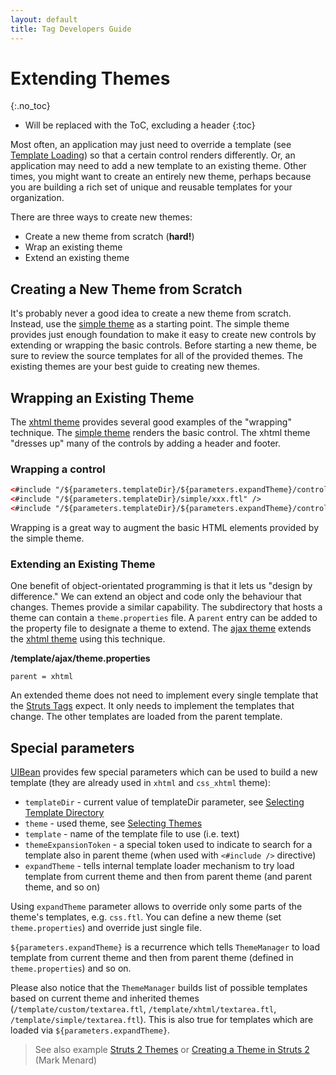 ```yaml
---
layout: default
title: Tag Developers Guide
---
```


# Extending Themes
{:.no_toc}

* Will be replaced with the ToC, excluding a header
{:toc}

Most often, an application may just need to override a template (see [Template Loading](template-loading.html)) so that 
a certain control renders differently. Or, an application may need to add a new template to an existing theme. Other 
times, you might want to create an entirely new theme, perhaps because you are building a rich set of unique and reusable 
templates for your organization.

There are three ways to create new themes:

- Create a new theme from scratch (**hard!**)
- Wrap an existing theme
- Extend an existing theme

## Creating a New Theme from Scratch

It's probably never a good idea to create a new theme from scratch. Instead, use the [simple theme](simple-theme.html) 
as a starting point. The simple theme provides just enough foundation to make it easy to create new controls by extending 
or wrapping the basic controls. Before starting a new theme, be sure to review the source templates for all of the provided 
themes. The existing themes are your best guide to creating new themes.

## Wrapping an Existing Theme

The [xhtml theme](xhtml-theme.html) provides several good examples of the "wrapping" technique. 
The [simple theme](simple-theme.html) renders the basic control. The xhtml theme "dresses up" many of the controls 
by adding a header and footer.

### Wrapping a control

```html
<#include "/${parameters.templateDir}/${parameters.expandTheme}/controlheader.ftl" />
<#include "/${parameters.templateDir}/simple/xxx.ftl" />
<#include "/${parameters.templateDir}/${parameters.expandTheme}/controlfooter.ftl" />
```

Wrapping is a great way to augment the basic HTML elements provided by the simple theme.

### Extending an Existing Theme

One benefit of object-orientated programming is that it lets us "design by difference." We can extend an object and code 
only the behaviour that changes. Themes provide a similar capability. The subdirectory that hosts a theme can contain 
a `theme.properties` file. A `parent` entry can be added to the property file to designate a theme to extend. 
The [ajax theme](ajax-theme.html) extends the [xhtml theme](xhtml-theme.html) using this technique.

**/template/ajax/theme.properties**

```
parent = xhtml
```

An extended theme does not need to implement every single template that the [Struts Tags](struts-tags.html) expect. 
It only needs to implement the templates that change. The other templates are loaded from the parent template.

## Special parameters

[UIBean](http://struts.apache.org/maven/struts2-core/apidocs/org/apache/struts2/components/UIBean.html) provides few 
special parameters which can be used to build a new template (they are already used in `xhtml` and `css_xhtml` theme):

- `templateDir` - current value of templateDir parameter, see [Selecting Template Directory](selecting-template-directory.html)
- `theme` - used theme, see [Selecting Themes](selecting-themes.html)
- `template` - name of the template file to use (i.e. text)
- `themeExpansionToken` - a special token used to indicate to search for a template also in parent theme (when used with 
  `<#include />` directive)
- `expandTheme` - tells internal template loader mechanism to try load template from current theme and then from parent 
  theme (and parent theme, and so on)

Using `expandTheme` parameter allows to override only some parts of the theme's templates, e.g. `css.ftl`. You can
define a new theme (set `theme.properties`) and override just single file.

`${parameters.expandTheme}` is a recurrence which tells `ThemeManager` to load template from current theme and then 
from parent theme (defined in `theme.properties`) and so on.

Please also notice that the `ThemeManager` builds list of possible templates based on current theme and inherited 
themes (`/template/custom/textarea.ftl`, `/template/xhtml/textarea.ftl`, `/template/simple/textarea.ftl`). This is also 
true for templates which are loaded via `${parameters.expandTheme}`.

> See also example [Struts 2 Themes]() or [Creating a Theme in Struts 2](http://www.vitarara.org/cms/struts_2_cookbook/creating_a_theme) (Mark Menard)
